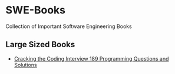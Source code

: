 # SWE-Books
Collection of Important Software Engineering Books

## Large Sized Books 

* [Cracking the Coding Interview 189 Programming Questions and Solutions](https://www.mediafire.com/file/2yyf615iokugb2r/Cracking+the+Coding+Interview+189+Programming+Questions+and+Solutions.pdf/file)
